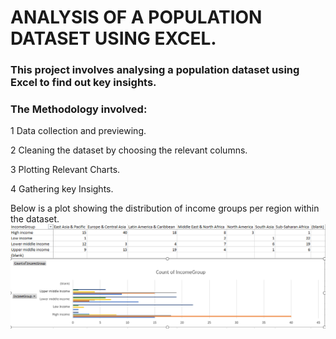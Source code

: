 # ANALYSIS OF A POPULATION DATASET USING EXCEL.

### This project involves analysing a population dataset using Excel to find out key insights. 
### The Methodology involved:

1 Data collection and previewing.

2 Cleaning the dataset by choosing the relevant columns.

3 Plotting Relevant Charts.

4 Gathering key Insights.

Below is a plot showing the distribution of income groups per region within the dataset.
![Pivot Table](Pivot%20Table.PNG)

